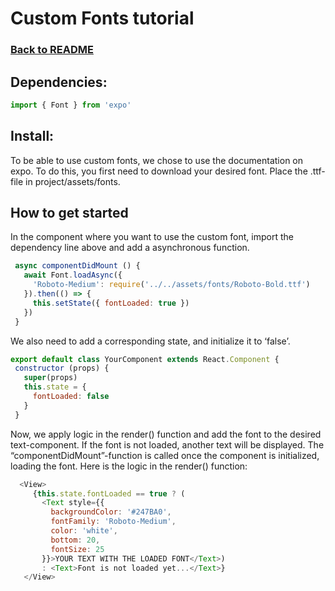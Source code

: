 
# Custom Fonts tutorial
### [Back to README](https://github.com/IT2810/it2810-webutvikling-h18-prosjekt-3-38/edit/issue/34/readme/README.md/)

## Dependencies:
```javascript
import { Font } from 'expo'
```

## Install:

To be able to use custom fonts, we chose to use the documentation on expo. To do this, you first need to download your desired font. Place the .ttf-file in project/assets/fonts. 

## How to get started

In the component where you want to use the custom font, import the dependency line above and add a asynchronous function. 
```javascript
 async componentDidMount () {
   await Font.loadAsync({
     'Roboto-Medium': require('../../assets/fonts/Roboto-Bold.ttf')
   }).then(() => {
     this.setState({ fontLoaded: true })
   })
 }
```

We also need to add a corresponding state, and initialize it to ‘false’.

```javascript
export default class YourComponent extends React.Component {
 constructor (props) {
   super(props)
   this.state = {
     fontLoaded: false
   }
 }
```
Now, we apply logic in the render() function and add the font to the desired text-component. If the font is not loaded, another text will be displayed. The “componentDidMount”-function is called once the component is initialized, loading the font.
Here is the logic in the render() function:

```javascript
  <View>
     {this.state.fontLoaded == true ? (
       <Text style={{
         backgroundColor: '#247BA0',
         fontFamily: 'Roboto-Medium',
         color: 'white',
         bottom: 20,
         fontSize: 25
       }}>YOUR TEXT WITH THE LOADED FONT</Text>)
       : <Text>Font is not loaded yet...</Text>}
   </View>
```
